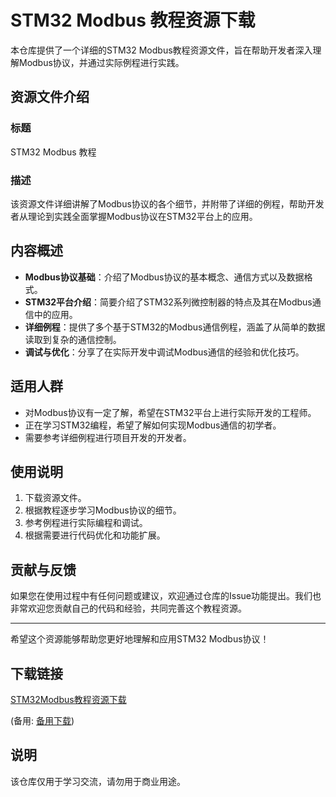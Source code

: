 # STM32 Modbus 教程资源下载

本仓库提供了一个详细的STM32 Modbus教程资源文件，旨在帮助开发者深入理解Modbus协议，并通过实际例程进行实践。

## 资源文件介绍

### 标题
STM32 Modbus 教程

### 描述
该资源文件详细讲解了Modbus协议的各个细节，并附带了详细的例程，帮助开发者从理论到实践全面掌握Modbus协议在STM32平台上的应用。

## 内容概述

- **Modbus协议基础**：介绍了Modbus协议的基本概念、通信方式以及数据格式。
- **STM32平台介绍**：简要介绍了STM32系列微控制器的特点及其在Modbus通信中的应用。
- **详细例程**：提供了多个基于STM32的Modbus通信例程，涵盖了从简单的数据读取到复杂的通信控制。
- **调试与优化**：分享了在实际开发中调试Modbus通信的经验和优化技巧。

## 适用人群

- 对Modbus协议有一定了解，希望在STM32平台上进行实际开发的工程师。
- 正在学习STM32编程，希望了解如何实现Modbus通信的初学者。
- 需要参考详细例程进行项目开发的开发者。

## 使用说明

1. 下载资源文件。
2. 根据教程逐步学习Modbus协议的细节。
3. 参考例程进行实际编程和调试。
4. 根据需要进行代码优化和功能扩展。

## 贡献与反馈

如果您在使用过程中有任何问题或建议，欢迎通过仓库的Issue功能提出。我们也非常欢迎您贡献自己的代码和经验，共同完善这个教程资源。

---

希望这个资源能够帮助您更好地理解和应用STM32 Modbus协议！

## 下载链接
[STM32Modbus教程资源下载](https://pan.quark.cn/s/25f0e5ed5f93) 

(备用: [备用下载](https://pan.baidu.com/s/1wmwVYB_EmrM-yXc8-pmLSA?pwd=1234))

## 说明

该仓库仅用于学习交流，请勿用于商业用途。
